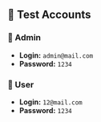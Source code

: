 ## 🔐 Test Accounts

### 👑 Admin
- **Login:** `admin@mail.com`  
- **Password:** `1234`  

### 👤 User
- **Login:** `12@mail.com`  
- **Password:** `1234`  
